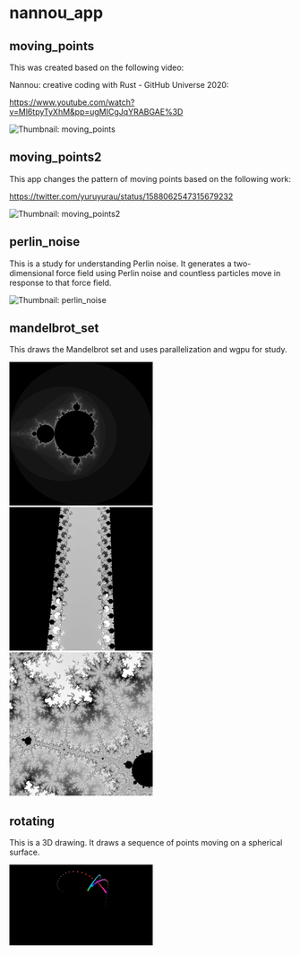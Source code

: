 # nannou_app

## moving_points
This was created based on the following video:

Nannou: creative coding with Rust - GitHub Universe 2020:

https://www.youtube.com/watch?v=Ml6tpyTyXhM&pp=ugMICgJqYRABGAE%3D

![Thumbnail: moving_points](thumbnail/moving_points.gif)

## moving_points2
This app changes the pattern of moving points based on the following work:

https://twitter.com/yuruyurau/status/1588062547315679232

![Thumbnail: moving_points2](thumbnail/moving_points2.gif)

## perlin_noise
This is a study for understanding Perlin noise. It generates a two-dimensional force field using Perlin noise and countless particles move in response to that force field.

![Thumbnail: perlin_noise](thumbnail/perlin_noise.gif)

## mandelbrot_set
This draws the Mandelbrot set and uses parallelization and wgpu for study.

![Thumbnail: mandelbrot1](thumbnail/mandelbrot1.png)
![Thumbnail: mandelbrot2](thumbnail/mandelbrot2.png)
![Thumbnail: mandelbrot3](thumbnail/mandelbrot3.png)

## rotating
This is a 3D drawing. It draws a sequence of points moving on a spherical surface.

![Thumbnail: rotating](thumbnail/rotating.gif)
